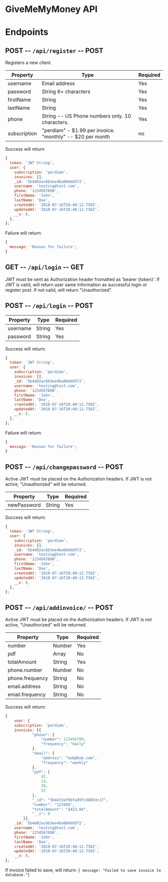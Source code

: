 # GiveMeMyMoney API

# Endpoints

## POST -- `/api/register` -- POST

Registers a new client.

| Property     | Type                                                      | Required |
| ------------ | --------------------------------------------------------- | -------- |
| username     | Email address                                             | Yes      |
| password     | String 6+ characters                                      | Yes      |
| firstName    | String                                                    | Yes      |
| lastName     | String                                                    | Yes      |
| phone        | String -- US Phone numbers only. 10 characters.           | Yes      |
| subscription | "perdiam" - $1.99 per invoice. "monthly" -- $20 per month | no       |

Success will return

```js
{
  token: 'JWT String',
  user: {
    subscription: 'perdiem',
    invoices: [],
    _id: '5b4d02ac6b3ee4ba0b0dd5f2',
    username: 'testing@test.com',
    phone: '1234567890',
    firstName: 'John',
    lastName: 'Doe',
    createdAt: '2018-07-16T20:40:12.758Z',
    updatedAt: '2018-07-16T20:40:12.758Z',
    __v: 0,
  },
};
```

Failure will return:

```js
{
  message: 'Reason for failure';
}
```

## GET -- `/api/login` -- GET

JWT must be sent as Authorization header fromatted as 'bearer {token}'. If JWT is valid, will return user same information as successful login or register post. If not valid, will return "Unauthorized".

## POST -- `/api/login` -- POST

| Property | Type   | Required |
| -------- | ------ | -------- |
| username | String | Yes      |
| password | String | Yes      |

Success will return:

```js
{
  token: 'JWT String',
  user: {
    subscription: 'perdiem',
    invoices: [],
    _id: '5b4d02ac6b3ee4ba0b0dd5f2',
    username: 'testing@test.com',
    phone: '1234567890',
    firstName: 'John',
    lastName: 'Doe',
    createdAt: '2018-07-16T20:40:12.758Z',
    updatedAt: '2018-07-16T20:40:12.758Z',
    __v: 0,
  },
};
```

Failure will return:

```js
{
  message: 'Reason for failure';
}
```

## POST -- `/api/changepassword` -- POST

Active JWT must be placed on the Authorization headers. If JWT is not active, "Unauthorized" will be returned.

| Property    | Type   | Required |
| ----------- | ------ | -------- |
| newPassword | String | Yes      |

Success will return:

```js
{
  token: 'JWT String',
  user: {
    subscription: 'perdiem',
    invoices: [],
    _id: '5b4d02ac6b3ee4ba0b0dd5f2',
    username: 'testing@test.com',
    phone: '1234567890',
    firstName: 'John',
    lastName: 'Doe',
    createdAt: '2018-07-16T20:40:12.758Z',
    updatedAt: '2018-07-16T20:40:12.758Z',
    __v: 0,
  },
};
```

## POST -- `/api/addinvoice/` -- POST

Active JWT must be placed on the Authorization headers. If JWT is not active, "Unauthorized" will be returned.

| Property        | Type   | Required |
| --------------- | ------ | -------- |
| number          | Number | Yes      |
| pdf             | Array  | No       |
| totalAmount     | String | Yes      |
| phone.number    | Number | No       |
| phone.frequency | String | No       |
| email.address   | String | No       |
| email.frequency | String | No       |

Success will return:

```js
{
    user: {
    subscription: 'perdiem',
    invoices: [{
            "phone": {
                "number": 123456789,
                "frequency": "daily"
            },
            "email": {
                "address": "bob@bob.com",
                "frequency": "weekly"
            },
            "pdf": [
                42,
                14,
                78,
                52
            ],
            "_id": "5b4e33af0bfad9fcd8893c17",
            "number": "123456",
            "totalAmount": "$423.84",
            "__v": 0
        }],
    _id: '5b4d02ac6b3ee4ba0b0dd5f2',
    username: 'testing@test.com',
    phone: '1234567890',
    firstName: 'John',
    lastName: 'Doe',
    createdAt: '2018-07-16T20:40:12.758Z',
    updatedAt: '2018-07-16T20:40:12.758Z',
    __v: 0,
};
```

If invoice failed to save, will return:
`{ message: "Failed to save invoice to database."}`
